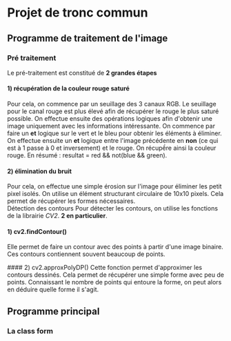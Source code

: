 # Projet de tronc commun
## Programme de traitement de l'image
### Pré traitement
Le pré-traitement est constitué de __2 grandes étapes__  
#### 1) récupération de la couleur rouge saturé
Pour cela, on commence par un seuillage des 3 canaux RGB. Le seuillage pour le canal rouge est plus élevé afin de récupérer le rouge le plus saturé possible.
On effectue ensuite des opérations logiques afin d'obtenir une image uniquement avec les informations intéressante. On commence par faire un __et__ logique sur le vert et le bleu pour obtenir les éléments à éliminer. On effectue ensuite un __et__ logique entre l'image précédente en __non__ (ce qui est à 1 passe à 0 et inversement) et le rouge. On récupềre ainsi la couleur rouge.
En résumé : resultat = red && not(blue && green).  
#### 2) élimination du bruit
Pour cela, on effectue une simple érosion sur l'image pour éliminer les petit pixel isolés.
On utilise un élément structurant circulaire de 10x10 pixels. Cela permet de récupérer les formes nécessaires.  
Détection des contours
Pour détecter les contours, on utilise les fonctions de la librairie *CV2*. __2 en particulier__.  

#### 1) cv2.findContour()
Elle permet de faire un contour avec des points à partir d'une image binaire. Ces contours contiennent souvent beaucoup de points.  

#### 2) cv2.approxPolyDP()
Cette fonction permet d'approximer les contours dessinés. Cela permet de récupérer une simple forme avec peu de points. Connaissant le nombre de points qui entoure la forme, on peut alors en déduire quelle forme il s'agit.  

## Programme principal

### La class form


